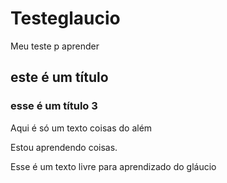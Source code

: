 # Testeglaucio
Meu teste p aprender
## este é um título
### esse é um título 3
Aqui é só um texto
coisas do além

Estou aprendendo coisas.

Esse é um texto livre para aprendizado do gláucio
